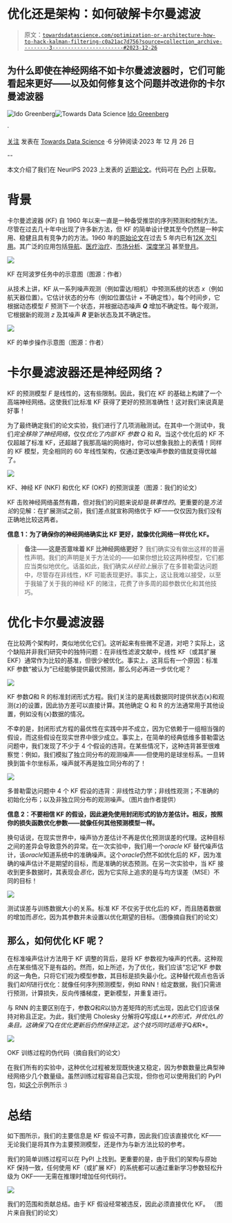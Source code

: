 # 优化还是架构：如何破解卡尔曼滤波

> 原文：[`towardsdatascience.com/optimization-or-architecture-how-to-hack-kalman-filtering-c0a21ac7d756?source=collection_archive---------3-----------------------#2023-12-26`](https://towardsdatascience.com/optimization-or-architecture-how-to-hack-kalman-filtering-c0a21ac7d756?source=collection_archive---------3-----------------------#2023-12-26)

## 为什么即使在神经网络不如卡尔曼滤波器时，它们可能看起来更好——以及如何修复这个问题并改进你的卡尔曼滤波器

[](https://idogreenberg90.medium.com/?source=post_page-----c0a21ac7d756--------------------------------)![Ido Greenberg](https://idogreenberg90.medium.com/?source=post_page-----c0a21ac7d756--------------------------------)[](https://towardsdatascience.com/?source=post_page-----c0a21ac7d756--------------------------------)![Towards Data Science](https://towardsdatascience.com/?source=post_page-----c0a21ac7d756--------------------------------) [Ido Greenberg](https://idogreenberg90.medium.com/?source=post_page-----c0a21ac7d756--------------------------------)

·

[关注](https://medium.com/m/signin?actionUrl=https%3A%2F%2Fmedium.com%2F_%2Fsubscribe%2Fuser%2Fe3afd2470982&operation=register&redirect=https%3A%2F%2Ftowardsdatascience.com%2Foptimization-or-architecture-how-to-hack-kalman-filtering-c0a21ac7d756&user=Ido+Greenberg&userId=e3afd2470982&source=post_page-e3afd2470982----c0a21ac7d756---------------------post_header-----------) 发表在 [Towards Data Science](https://towardsdatascience.com/?source=post_page-----c0a21ac7d756--------------------------------) ·6 分钟阅读·2023 年 12 月 26 日[](https://medium.com/m/signin?actionUrl=https%3A%2F%2Fmedium.com%2F_%2Fvote%2Ftowards-data-science%2Fc0a21ac7d756&operation=register&redirect=https%3A%2F%2Ftowardsdatascience.com%2Foptimization-or-architecture-how-to-hack-kalman-filtering-c0a21ac7d756&user=Ido+Greenberg&userId=e3afd2470982&source=-----c0a21ac7d756---------------------clap_footer-----------)

--

[](https://medium.com/m/signin?actionUrl=https%3A%2F%2Fmedium.com%2F_%2Fbookmark%2Fp%2Fc0a21ac7d756&operation=register&redirect=https%3A%2F%2Ftowardsdatascience.com%2Foptimization-or-architecture-how-to-hack-kalman-filtering-c0a21ac7d756&source=-----c0a21ac7d756---------------------bookmark_footer-----------)

本文介绍了我们在 NeurIPS 2023 上发表的 [近期论文](https://arxiv.org/abs/2310.00675)。代码可在 [PyPI](https://pypi.org/project/Optimized-Kalman-Filter/) 上获取。

# 背景

卡尔曼滤波器 (KF) 自 1960 年以来一直是一种备受推崇的序列预测和控制方法。尽管在过去几十年中出现了许多新方法，但 KF 的简单设计使其至今仍然是一种实用、稳健且具有竞争力的方法。1960 年的[原始论文](https://asmedigitalcollection.asme.org/fluidsengineering/article-abstract/82/1/35/397706/A-New-Approach-to-Linear-Filtering-and-Prediction)在过去 5 年内已有[12K 次引用](https://scholar.google.com/scholar?as_ylo=2019&hl=en&as_sdt=2005&sciodt=0%2C5&cites=5225957811069312144&scipsc=)。其广泛的应用包括[导航](https://ardupilot.org/dev/docs/extended-kalman-filter.html)、[医疗治疗](https://www.ncbi.nlm.nih.gov/pmc/articles/PMC4029942/)、[市场分析](https://medium.com/@bqnnguyen/kalman-filter-and-its-application-in-marketing-analytics-d568def19679)、[深度学习](https://arxiv.org/abs/1901.07860) 甚至[登月](https://www.lancaster.ac.uk/stor-i-student-sites/jack-trainer/how-nasa-used-the-kalman-filter-in-the-apollo-program/)。

![](img/6101f1c1b4507de6519d5e1eff447d57.png)

KF 在阿波罗任务中的示意图（图源：作者）

从技术上讲，KF 从一系列噪声观测（例如雷达/相机）中预测系统的状态 *x*（例如航天器位置）。它估计状态的分布（例如位置估计 + 不确定性）。每个时间步，它根据动态模型 *F* 预测下一个状态，并根据动态噪声 ***Q*** 增加不确定性。每个观测，它根据新的观测 *z* 及其噪声 ***R*** 更新状态及其不确定性。

![](img/bcbed22dbdc7e8ed4df2368fd38073b1.png)

KF 的单步操作示意图（图源：作者）

# 卡尔曼滤波器还是神经网络？

KF 的预测模型 *F* 是线性的，这有些限制。因此，我们在 KF 的基础上构建了一个高端神经网络。这使我们比标准 KF 获得了更好的预测准确性！这对我们来说真是好事！

为了最终确定我们的论文实验，我们进行了几项消融测试。在其中一个测试中，我们*完全移除了神经网络*，仅仅*优化了内部 KF 参数* *Q* 和 *R*。当这个优化后的 KF 不仅超越了标准 KF，还超越了我那高端的网络时，你可以想象我脸上的表情！同样的 KF 模型，完全相同的 60 年线性架构，仅通过更改噪声参数的值就变得优越了。

![](img/b656bd7fb939d4f32614e8c64a4c9c73.png)

KF、神经 KF (NKF) 和优化 KF (OKF) 的预测误差（图源：我们的论文）

KF 击败神经网络虽然有趣，但对我们的问题来说却是*轶事性的*。更重要的是*方法论*的见解：在扩展测试之前，我们差点就宣称网络优于 KF——仅仅因为我们没有正确地比较这两者。

**信息 1：为了确保你的神经网络确实比 KF 更好，就像优化网络一样优化 KF。**

> **备注——这是否意味着 KF 比神经网络更好？** 我们确实没有做出这样的普遍性声明。我们的声明是关于方法论的——如果你想比较这两种模型，它们都应当类似地优化。话虽如此，我们确实*从经验上*展示了在多普勒雷达问题中，尽管存在非线性，KF 可能表现更好。事实上，这让我难以接受，以至于我输了关于我的神经 KF 的赌注，花费了许多周的超参数优化和其他技巧。

# 优化卡尔曼滤波器

在比较两个架构时，类似地优化它们。这听起来有些微不足道，对吧？实际上，这个缺陷并非我们研究中的独特问题：在非线性滤波文献中，线性 KF（或其扩展 EKF）通常作为比较的基准，但很少被优化。事实上，这背后有一个原因：标准 KF 参数“被认为”已经能够提供最优预测，那么何必再进一步优化呢？

![](img/70b7f1594bce4d25619337cda490b4b3.png)

KF 参数*Q*和 R 的标准封闭形式方程。我们关注的是离线数据同时提供状态{x}和观测{z}的设置，因此协方差可以直接计算。其他确定 Q 和 R 的方法通常用于其他设置，例如没有{x}数据的情况。

不幸的是，封闭形式方程的最优性在实践中并不成立，因为它依赖于一组相当强的假设，而这些假设在现实世界中很少成立。事实上，在简单的经典低维多普勒雷达问题中，我们发现了不少于 4 个假设的违背。在某些情况下，这种违背甚至很难察觉：例如，我们模拟了独立同分布的观测噪声——但使用的是球坐标系。一旦转换到笛卡尔坐标系，噪声就不再是独立同分布的了！

![](img/1bfdc17cbb11accee8c01189bf3ec11c.png)

多普勒雷达问题中 4 个 KF 假设的违背：非线性动力学；非线性观测；不准确的初始化分布；以及非独立同分布的观测噪声。（图片由作者提供）

**信息 2：不要相信 KF 的假设，因此避免使用封闭形式的协方差估计。相反，按照你的损失函数优化参数——就像任何其他预测模型一样。**

换句话说，在现实世界中，噪声协方差估计不再是优化预测误差的代理。这种目标之间的差异会导致意外的异常。在一次实验中，我们用一个*oracle* KF 替代噪声估计，该*oracle*知道系统中的准确噪声。这个*oracle*仍然不如优化后的 KF，因为准确的噪声估计不是期望的目标，而是准确的状态预测。在另一次实验中，当 KF 接收到更多数据时，其表现会*恶化*，因为它实际上追求的是与均方误差（MSE）不同的目标！

![](img/3a39e8212534b7ac9b919976d0c46e15.png)

测试误差与训练数据大小的关系。标准 KF 不仅劣于优化后的 KF，而且随着数据的增加而*恶化*，因为其参数并未设置以优化期望的目标。（图像摘自我们的论文）

## 那么，如何优化 KF 呢？

在标准噪声估计方法用于 KF 调整的背后，是将 KF 参数视为噪声的代表。这种观点在某些情况下是有益的。然而，如上所述，为了优化，我们应该“忘记”KF 参数的这一角色，只将它们视为模型参数，其目标是损失最小化。这种替代观点也告诉我们*如何*进行优化：就像任何序列预测模型，例如 RNN！给定数据，我们只需进行预测，计算损失，反向传播梯度，更新模型，并重复进行。

与 RNN 的主要区别在于，参数*Q*和*R*以协方差矩阵的形式出现，因此它们应该保持对称且正定。为此，我们使用 Cholesky 分解将*Q*写成*LL**的形式，并优化*L*的条目。这确保了*Q*在优化更新后仍然保持正定。这个技巧同时适用于*Q*和*R*。

![](img/5ffae49da232000912445ea2a510e593.png)

OKF 训练过程的伪代码（摘自我们的论文）

在我们所有的实验中，这种优化过程被发现既快速又稳定，因为参数数量比典型神经网络少几个数量级。虽然训练过程容易自己实现，但你也可以使用我们的 PyPI 包，如[这个](https://github.com/ido90/Optimized-Kalman-Filter/blob/master/example.ipynb)示例所示 :)

# 总结

如下图所示，我们的主要信息是 KF 假设不可靠，因此我们应该直接优化 KF——无论我们是将其作为主要预测模型，还是作为与新方法比较的参考。

我们的简单训练过程可以在 PyPI 上找到。更重要的是，由于我们的架构与原始 KF 保持一致，任何使用 KF（或扩展 KF）的系统都可以通过重新学习参数轻松升级为 OKF——无需在推理时增加任何代码行。

![](img/298fa1f9a83fa1a5598cb391a7dcc433.png)

我们的范围和贡献总结。由于 KF 假设经常被违反，因此必须直接优化 KF。 （图片来自我们的论文）
